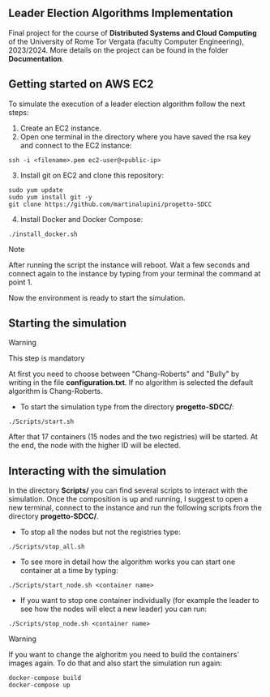 ## Leader Election Algorithms Implementation

Final project for the course of **Distributed Systems and Cloud Computing** of the University of Rome Tor Vergata (faculty Computer Engineering), 2023/2024.
More details on the project can be found in the folder **Documentation**.

## Getting started on AWS EC2

To simulate the execution of a leader election algorithm follow the next steps:

1. Create an EC2 instance.
2. Open one terminal in the directory where you have saved the rsa key and connect to the EC2 instance:
```
ssh -i <filename>.pem ec2-user@<public-ip>
```
3. Install git on EC2 and clone this repository:
```
sudo yum update
sudo yum install git -y
git clone https://github.com/martinalupini/progetto-SDCC
```
4. Install Docker and Docker Compose:
```
./install_docker.sh
```
> [!NOTE]
> After running the script the instance will reboot. Wait a few seconds and connect again to the instance by typing from your terminal the command at point 1.

Now the environment is ready to start the simulation.

## Starting the simulation

> [!WARNING]
> This step is mandatory

At first you need to choose between "Chang-Roberts" and "Bully" by writing in the file **configuration.txt**. 
If no algorithm is selected the default algorithm is Chang-Roberts. 

- To start the simulation type from the directory **progetto-SDCC/**:
```
./Scripts/start.sh
```
After that 17 containers (15 nodes and the two registries) will be started. At the end, the node with the higher ID will be elected.

## Interacting with the simulation

In the directory **Scripts/** you can find several scripts to interact with the simulation.
Once the composition is up and running, I suggest to open a new terminal, connect to the instance and run the following scripts from the directory **progetto-SDCC/**.

- To stop all the nodes but not the registries type:
```
./Scripts/stop_all.sh
```
- To see more in detail how the algorithm works you can start one container at a time by typing:
```
./Scripts/start_node.sh <container name>
```
- If you want to stop one container individually (for example the leader to see how the nodes will elect a new leader) you can run:
```
./Scripts/stop_node.sh <container name>
```

> [!WARNING]
> If you want to change the alghoritm you need to build the containers' images again. To do that and also start the simulation run again:
```
docker-compose build
docker-compose up
```

